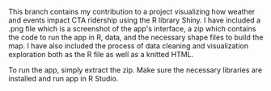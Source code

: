 This branch contains my contribution to a project visualizing how weather and events impact CTA ridership using the R library Shiny.
I have included a .png file which is a screenshot of the app's interface, a zip which contains the code to run the app in R, data, and the necessary shape files to build the map. I have also included the process of data cleaning and visualization exploration both as the R file as well as a knitted HTML.

To run the app, simply extract the zip. Make sure the necessary libraries are installed and run app in R Studio. 
